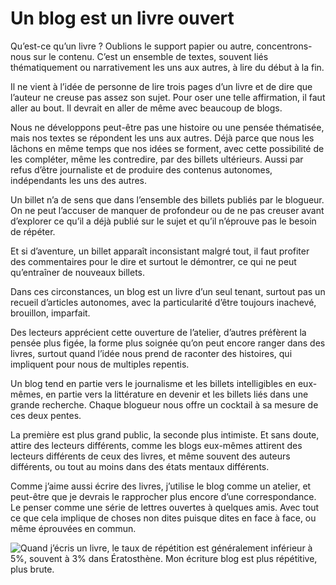 # Un blog est un livre ouvert

Qu’est-ce qu’un livre ? Oublions le support papier ou autre, concentrons-nous sur le contenu. C’est un ensemble de textes, souvent liés thématiquement ou narrativement les uns aux autres, à lire du début à la fin.

Il ne vient à l’idée de personne de lire trois pages d’un livre et de dire que l’auteur ne creuse pas assez son sujet. Pour oser une telle affirmation, il faut aller au bout. Il devrait en aller de même avec beaucoup de blogs.

Nous ne développons peut-être pas une histoire ou une pensée thématisée, mais nos textes se répondent les uns aux autres. Déjà parce que nous les lâchons en même temps que nos idées se forment, avec cette possibilité de les compléter, même les contredire, par des billets ultérieurs. Aussi par refus d’être journaliste et de produire des contenus autonomes, indépendants les uns des autres.

Un billet n’a de sens que dans l’ensemble des billets publiés par le blogueur. On ne peut l’accuser de manquer de profondeur ou de ne pas creuser avant d’explorer ce qu’il a déjà publié sur le sujet et qu’il n’éprouve pas le besoin de répéter.

Et si d’aventure, un billet apparaît inconsistant malgré tout, il faut profiter des commentaires pour le dire et surtout le démontrer, ce qui ne peut qu’entraîner de nouveaux billets.

Dans ces circonstances, un blog est un livre d’un seul tenant, surtout pas un recueil d’articles autonomes, avec la particularité d’être toujours inachevé, brouillon, imparfait.

Des lecteurs apprécient cette ouverture de l’atelier, d’autres préfèrent la pensée plus figée, la forme plus soignée qu’on peut encore ranger dans des livres, surtout quand l’idée nous prend de raconter des histoires, qui impliquent pour nous de multiples repentis.

Un blog tend en partie vers le journalisme et les billets intelligibles en eux-mêmes, en partie vers la littérature en devenir et les billets liés dans une grande recherche. Chaque blogueur nous offre un cocktail à sa mesure de ces deux pentes.

La première est plus grand public, la seconde plus intimiste. Et sans doute, attire des lecteurs différents, comme les blogs eux-mêmes attirent des lecteurs différents de ceux des livres, et même souvent des auteurs différents, ou tout au moins dans des états mentaux différents.

Comme j’aime aussi écrire des livres, j’utilise le blog comme un atelier, et peut-être que je devrais le rapprocher plus encore d’une correspondance. Le penser comme une série de lettres ouvertes à quelques amis. Avec tout ce que cela implique de choses non dites puisque dites en face à face, ou même éprouvées en commun.

![Quand j’écris un livre, le taux de répétition est généralement inférieur à 5%, souvent à 3% dans Ératosthène. Mon écriture blog est plus répétitive, plus brute.](https://tcrouzet.com/images_tc/2014/06/druide.png)